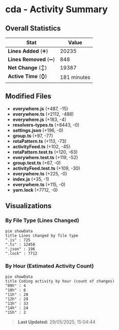 # cda - Activity Summary 

## Overall Statistics

| Stat                   | Value                                                             |
| ---------------------- | ----------------------------------------------------------------- |
| **Lines Added** (➕)   | 20235                                          |
| **Lines Removed** (➖) | 848                                        |
| **Net Change** (↕)    | 19387                |
| **Active Time** (⌚)   | 181 minutes |


## Modified Files
- **everywhere.js** (+487, -15)
- **everywhere.ts** (+2112, -488)
- **everywhere.js** (+183, -4)
- **resolvers-types.ts** (+8443, -0)
- **settings.json** (+196, -0)
- **group.ts** (+97, -77)
- **rotaPattern.ts** (+113, -73)
- **activityFeed.ts** (+102, -45)
- **rotaPattern.test.ts** (+120, -63)
- **everywhere.test.ts** (+119, -52)
- **group.test.ts** (+67, -0)
- **activityFeed.test.ts** (+109, -30)
- **everywhere.ts** (+225, -0)
- **index.js** (+35, -1)
- **everywhere.ts** (+115, -0)
- **yarn.lock** (+7712, -0)

## Visualizations

### By File Type (Lines Changed)

```mermaid
pie showData
title Lines changed by file type
".js" : 725
".ts" : 12450
".json" : 196
".lock" : 7712
```

### By Hour (Estimated Activity Count)

```mermaid
pie showData
title Coding activity by hour (count of changes)
"09h" : 4
"10h" : 6
"11h" : 20
"12h" : 29
"13h" : 33
"14h" : 24
"15h" : 2
```


> **Last Updated:** 29/05/2025, 15:04:44